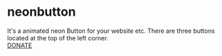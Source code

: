 # neonbutton
It's a animated neon Button for your website etc. There are three buttons located at the top of the left corner.
<br>
[DONATE](_blankhttps://paypal.me/conceptblitz "Donate")

